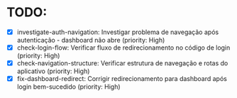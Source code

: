 # TODO:

- [x] investigate-auth-navigation: Investigar problema de navegação após autenticação - dashboard não abre (priority: High)
- [x] check-login-flow: Verificar fluxo de redirecionamento no código de login (priority: High)
- [x] check-navigation-structure: Verificar estrutura de navegação e rotas do aplicativo (priority: High)
- [x] fix-dashboard-redirect: Corrigir redirecionamento para dashboard após login bem-sucedido (priority: High)
